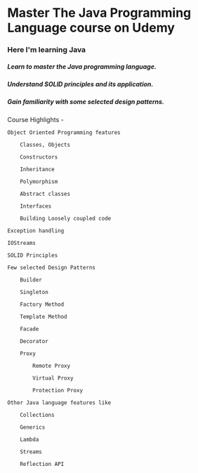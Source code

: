 ﻿# Master The Java Programming Language course on Udemy

### Here I'm learning Java

##### Learn to master the Java programming language.
##### Understand SOLID principles and its application.
##### Gain familiarity with some selected design patterns.

Course Highlights  -


    Object Oriented Programming features

        Classes, Objects

        Constructors

        Inheritance

        Polymorphism

        Abstract classes

        Interfaces

        Building Loosely coupled code

    Exception handling

    IOStreams

    SOLID Principles

    Few selected Design Patterns

        Builder

        Singleton

        Factory Method

        Template Method

        Facade

        Decorator

        Proxy

            Remote Proxy

            Virtual Proxy

            Protection Proxy

    Other Java language features like

        Collections

        Generics

        Lambda

        Streams

        Reflection API


